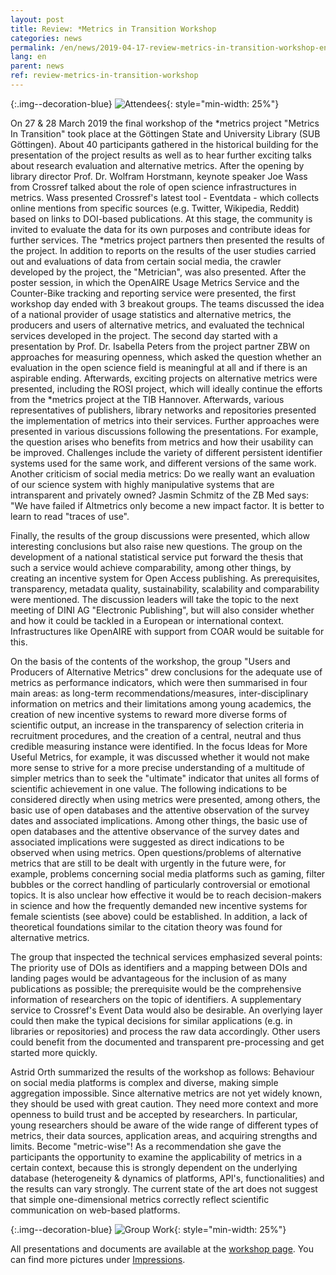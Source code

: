 ```yaml
---
layout: post
title: Review: *Metrics in Transition Workshop 
categories: news
permalink: /en/news/2019-04-17-review-metrics-in-transition-workshop-en
lang: en
parent: news
ref: review-metrics-in-transition-workshop
---
```

<!-- Start editing content here-->

{:.img--decoration-blue}
![Attendees](https://metrics-project.net/img/events/metrics_in_transition_IMG_6683.jpg){: style="min-width: 25%"}  
  
On 27 & 28 March 2019 the final workshop of the *metrics project "Metrics In Transition" took place at the Göttingen State and University Library (SUB Göttingen). About 40 participants gathered in the historical building for the presentation of the project results as well as to hear further exciting talks about research evaluation and alternative metrics.
After the opening by library director Prof. Dr. Wolfram Horstmann, keynote speaker Joe Wass from Crossref talked about the role of open science infrastructures in metrics. Wass presented Crossref's latest tool - Eventdata - which collects online mentions from specific sources (e.g. Twitter, Wikipedia, Reddit) based on links to DOI-based publications. At this stage, the community is invited to evaluate the data for its own purposes and contribute ideas for further services.
The *metrics project partners then presented the results of the project. In addition to reports on the results of the user studies carried out and evaluations of data from certain social media, the crawler developed by the project, the "Metrician", was also presented.
After the poster session, in which the OpenAIRE Usage Metrics Service and the Counter-Bike tracking and reporting service were presented, the first workshop day ended with 3 breakout groups. The teams discussed the idea of a national provider of usage statistics and alternative metrics, the producers and users of alternative metrics, and evaluated the technical services developed in the project.
The second day started with a presentation by Prof. Dr. Isabella Peters from the project partner ZBW on approaches for measuring openness, which asked the question whether an evaluation in the open science field is meaningful at all and if there is an aspirable ending.
Afterwards, exciting projects on alternative metrics were presented, including the ROSI project, which will ideally continue the efforts from the *metrics project at the TIB Hannover.
Afterwards, various representatives of publishers, library networks and repositories presented the implementation of metrics into their services. Further approaches were presented in various discussions following the presentations. For example, the question arises who benefits from metrics and how their usability can be improved.  Challenges include the variety of different persistent identifier systems used for the same work, and different versions of the same work. Another criticism of social media metrics: Do we really want an evaluation of our science system with highly manipulative systems that are intransparent and privately owned? Jasmin Schmitz of the ZB Med says: "We have failed if Altmetrics only become a new impact factor. It is better to learn to read "traces of use".

Finally, the results of the group discussions were presented, which allow interesting conclusions but also raise new questions. The group on the development of a national statistical service put forward the thesis that such a service would achieve comparability, among other things, by creating an incentive system for Open Access publishing. As prerequisites, transparency, metadata quality, sustainability, scalability and comparability were mentioned. The discussion leaders will take the topic to the next meeting of DINI AG "Electronic Publishing", but will also consider whether and how it could be tackled in a European or international context. Infrastructures like OpenAIRE with support from COAR would be suitable for this.

On the basis of the contents of the workshop, the group "Users and Producers of Alternative Metrics" drew conclusions for the adequate use of metrics as performance indicators, which were then summarised in four main areas: as long-term recommendations/measures, inter-disciplinary information on metrics and their limitations among young academics, the creation of new incentive systems to reward more diverse forms of scientific output, an increase in the transparency of selection criteria in recruitment procedures, and the creation of a central, neutral and thus credible measuring instance were identified. In the focus Ideas for More Useful Metrics, for example, it was discussed whether it would not make more sense to strive for a more precise understanding of a multitude of simpler metrics than to seek the "ultimate" indicator that unites all forms of scientific achievement in one value. The following indications to be considered directly when using metrics were presented, among others, the basic use of open databases and the attentive observation of the survey dates and associated implications. Among other things, the basic use of open databases and the attentive observance of the survey dates and associated implications were suggested as direct indications to be observed when using metrics. Open questions/problems of alternative metrics that are still to be dealt with urgently in the future were, for example, problems concerning social media platforms such as gaming, filter bubbles or the correct handling of particularly controversial or emotional topics. It is also unclear how effective it would be to reach decision-makers in science and how the frequently demanded new incentive systems for female scientists (see above) could be established. In addition, a lack of theoretical foundations similar to the citation theory was found for alternative metrics.

The group that inspected the technical services emphasized several points: The priority use of DOIs as identifiers and a mapping between DOIs and landing pages would be advantageous for the inclusion of as many publications as possible; the prerequisite would be the comprehensive information of researchers on the topic of identifiers. A supplementary service to Crossref's Event Data would also be desirable. An overlying layer could then make the typical decisions for similar applications (e.g. in libraries or repositories) and process the raw data accordingly. Other users could benefit from the documented and transparent pre-processing and get started more quickly.

Astrid Orth summarized the results of the workshop as follows:
Behaviour on social media platforms is complex and diverse, making simple aggregation impossible. Since alternative metrics are not yet widely known, they should be used with great caution. They need more context and more openness to build trust and be accepted by researchers.
In particular, young researchers should be aware of the wide range of different types of metrics, their data sources, application areas, and acquiring strengths and limits. Become "metric-wise"!
As a recommendation she gave the participants the opportunity to examine the applicability of metrics in a certain context, because this is strongly dependent on the underlying database (heterogeneity & dynamics of platforms, API's, functionalities) and the results can vary strongly. The current state of the art does not suggest that simple one-dimensional metrics correctly reflect scientific communication on web-based platforms.
  
  {:.img--decoration-blue}
![Group Work](https://metrics-project.net/img/events/metrics_in_transition_IMG_20190327_170209.jpg){: style="min-width: 25%"}
  
All presentations and documents are available at the [workshop page](https://metrics-project.net/en/events/workshop2019/).
You can find more pictures under [Impressions](2019-04-17-impressions-metrics-in-transition-workshop-en.md).
